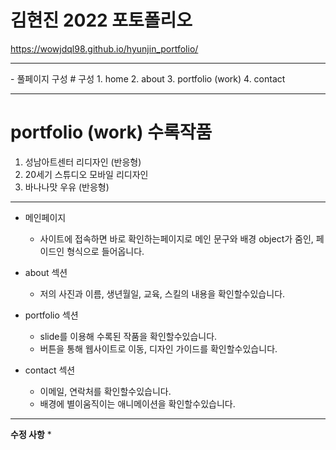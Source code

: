 # 김현진 2022 포토폴리오
https://wowjdql98.github.io/hyunjin_portfolio/

<hr>
- 풀페이지 구성 
# 구성
1. home
2. about
3. portfolio (work)
4. contact

<hr>

# portfolio (work) 수록작품
1. 성남아트센터 리디자인 (반응형)
2. 20세기 스튜디오 모바일 리디자인
3. 바나나맛 우유 (반응형)


------------------

* 메인페이지
  - 사이트에 접속하면 바로 확인하는페이지로 메인 문구와 배경 object가 줌인, 페이드인 형식으로 들어옵니다.

* about 섹션
  - 저의 사진과 이름, 생년월일, 교육, 스킬의 내용을 확인할수있습니다.

* portfolio 섹션
  - slide를 이용해 수록된 작품을 확인할수있습니다.
  - 버튼을 통해 웹사이트로 이동, 디자인 가이드를 확인할수있습니다. 

* contact 섹션
  - 이메일, 연락처를 확인할수있습니다.
   - 배경에 별이움직이는 애니메이션을 확인할수있습니다.
   

------------------
**수정 사항**
* 